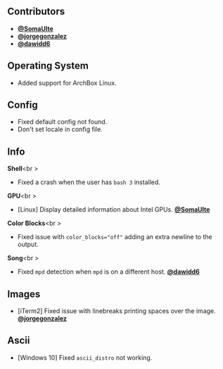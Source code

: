 ## Contributors

- **[@SomaUlte](https://github.com/SomaUlte)**
- **[@jorgegonzalez](https://github.com/jorgegonzalez)**
- **[@dawidd6](https://github.com/dawidd6)**


## Operating System

- Added support for ArchBox Linux.


## Config

- Fixed default config not found.
- Don't set locale in config file.


## Info

**Shell**<br \>

- Fixed a crash when the user has `bash 3` installed.

**GPU**<br \>

- [Linux] Display detailed information about Intel GPUs. **[@SomaUlte](https://github.com/SomaUlte)**

**Color Blocks**<br \>

- Fixed issue with `color_blocks="off"` adding an extra newline to the output.

**Song**<br \>

- Fixed `mpd` detection when `mpd` is on a different host. **[@dawidd6](https://github.com/dawidd6)**


## Images

- [iTerm2] Fixed issue with linebreaks printing spaces over the image. **[@jorgegonzalez](https://github.com/jorgegonzalez)**

## Ascii

- [Windows 10] Fixed `ascii_distro` not working.
